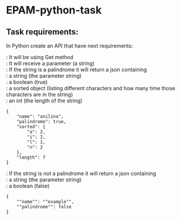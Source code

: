 # EPAM-python-task

## Task requirements:

In Python create an API that have next requirements:

: It will be using Get method  
: It will receive a parameter (a string)  
: If the string is a palindrome it will return a json containing  
: a string (the parameter string)  
: a boolean (true)  
: a sorted object (listing different characters and how many time those characters are in the string)  
: an int (the length of the string)  
```
{
    "name": "anilina",
    "palindrome": true,
    "sorted": {
        "a": 2,
        "i": 2,
        "l": 1,
        "n": 2
    },
    "length": 7
}
```
: If the string is not a palindrome it will return a json containing  
: a string (the parameter string)  
: a boolean (false)  
```
{
    ""name"": ""example"",
    ""palindrome"": false
}
```